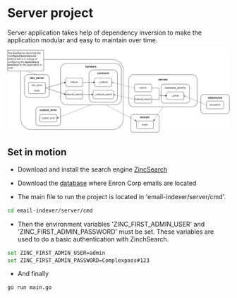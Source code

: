 # Server project

Server application takes help of dependency inversion to make the application modular and easy to maintain over time.

![server infrastructure_](../images/server_infrastructure_.png)

## Set in motion
- Download and install the search engine [ZincSearch](https://docs.zinc.dev/installation/)
- Download the [database](http://www.cs.cmu.edu/~enron/enron_mail_20110402.tgz) where Enron Corp emails are located

- The main file to run the project is located in 'email-indexer/server/cmd'.
```sh
cd email-indexer/server/cmd
```

- Then the environment variables 'ZINC_FIRST_ADMIN_USER' and 'ZINC_FIRST_ADMIN_PASSWORD' must be set. These variables are used to do a basic authentication with ZinchSearch.
```sh
set ZINC_FIRST_ADMIN_USER=admin
set ZINC_FIRST_ADMIN_PASSWORD=Complexpass#123
```

- And finally
```sh
go run main.go
```

